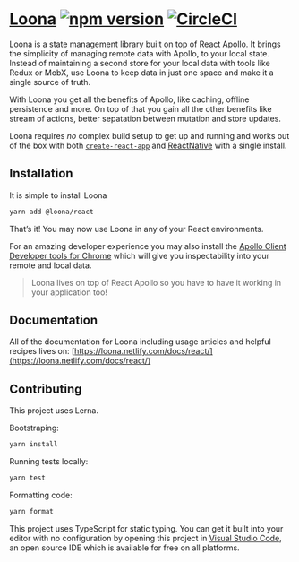 # [Loona](https://loona.netlify.com/docs/react/) [![npm version](https://badge.fury.io/js/%40loona%2Freact.svg)](https://npmjs.org/package/@loona/react) [![CircleCI](https://circleci.com/gh/kamilkisiela/loona.svg?style=svg)](https://circleci.com/gh/kamilkisiela/loona)

Loona is a state management library built on top of React Apollo. It brings the simplicity of managing remote data with Apollo, to your local state. Instead of maintaining a second store for your local data with tools like Redux or MobX, use Loona to keep data in just one space and make it a single source of truth.

With Loona you get all the benefits of Apollo, like caching, offline persistence and more. On top of that you gain all the other benefits like stream of actions, better sepatation between mutation and store updates.

Loona requires _no_ complex build setup to get up and running and works out of the box with both [`create-react-app`](http://npmjs.com/package/create-react-app) and [ReactNative](https://facebook.github.io/react-native/) with a single install.

## Installation

It is simple to install Loona

```bash
yarn add @loona/react
```

That’s it! You may now use Loona in any of your React environments.

For an amazing developer experience you may also install the [Apollo Client Developer tools for Chrome](https://chrome.google.com/webstore/detail/apollo-client-developer-t/jdkknkkbebbapilgoeccciglkfbmbnfm) which will give you inspectability into your remote and local data.

> Loona lives on top of React Apollo so you have to have it working in your application too!

## Documentation

All of the documentation for Loona including usage articles and helpful recipes lives on: [https://loona.netlify.com/docs/react/](https://loona.netlify.com/docs/react/)

## Contributing

This project uses Lerna.

Bootstraping:

```bash
yarn install
```

Running tests locally:

```bash
yarn test
```

Formatting code:

```bash
yarn format
```

This project uses TypeScript for static typing. You can get it built into your editor with no configuration by opening this project in [Visual Studio Code](https://code.visualstudio.com/), an open source IDE which is available for free on all platforms.
